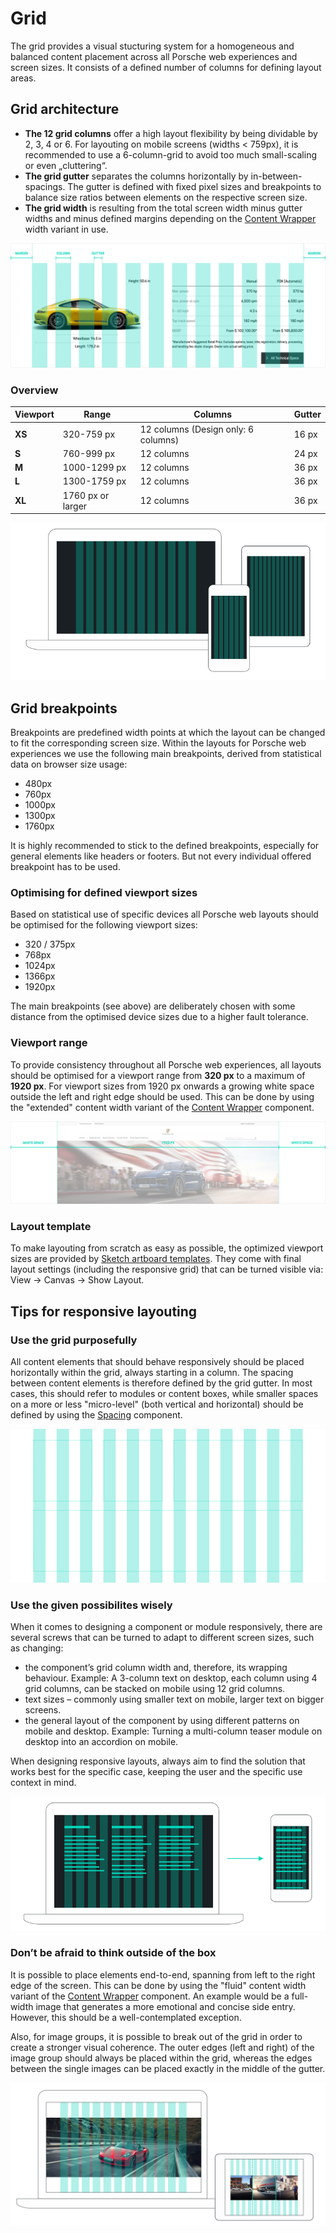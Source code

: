 # Grid
The grid provides a visual stucturing system for a homogeneous and balanced content placement across all Porsche web experiences and screen sizes. It consists of a defined number of columns for defining layout areas.

## Grid architecture

- **The 12 grid columns** offer a high layout flexibility by
being dividable by 2, 3, 4 or 6. For layouting on mobile screens (widths < 759px), it is recommended to use a 6-column-grid to avoid too much small-scaling or even „cluttering“.
- **The grid gutter** separates the columns horizontally by in-between-spacings.
The gutter is defined with fixed pixel sizes and breakpoints to balance size
ratios between elements on the respective screen size. 
- **The grid width** is resulting from the total screen width minus gutter widths and minus defined margins depending on the [Content Wrapper](#/components/layout/content-wrapper) width variant in use.

![Porsche Design System grid architecture](./assets/grid-components.png)

### Overview 

| Viewport | Range | Columns | Gutter | 
| -------- | -------- | -------- | -------- | 
| **XS** | 320-759 px | 12 columns (Design only: 6 columns) |  16 px | 
| **S** | 760-999 px | 12 columns |  24 px |
| **M** | 1000-1299 px | 12 columns | 36 px| 
| **L** | 1300-1759 px  |  12 columns | 36 px |  
| **XL** | 1760 px or larger |  12 columns | 36 px | 

![Porsche Design System grid architecture](./assets/grid-viewports.png)

## Grid breakpoints 
Breakpoints are predefined width points at which the layout can be changed to fit the corresponding screen size.
Within the layouts for Porsche web experiences we use the following main breakpoints, derived from statistical data on browser size usage: 

- 480px
- 760px
- 1000px 
- 1300px
- 1760px

It is highly recommended to stick to the defined breakpoints, especially for general elements like headers or footers. But not every individual offered breakpoint has to be used.

### Optimising for defined viewport sizes

Based on statistical use of specific devices all Porsche web layouts should be optimised for the following viewport sizes: 

- 320 / 375px
- 768px
- 1024px
- 1366px
- 1920px

The main breakpoints (see above) are deliberately chosen with some distance from the optimised device sizes due to a higher fault tolerance.

### Viewport range

To provide consistency throughout all Porsche web experiences, all layouts should be optimised for a viewport range from **320 px** to a maximum of **1920 px**. For viewport sizes from 1920 px onwards a growing white space outside the left and right edge should be used. This can be done by using the "extended" content width variant of the [Content Wrapper](#/components/layout/content-wrapper) component.

![Porsche Design System grid architecture](./assets/grid-maxwidth.png)

### Layout template 
To make layouting from scratch as easy as possible, the optimized viewport sizes are provided by [Sketch artboard templates](http://designsystem.porsche.com/latest/porsche-design-system-layout-template.sketch). They come with final layout settings (including the responsive grid) that can be turned visible via: View → Canvas → Show Layout.

## Tips for responsive layouting

### Use the grid purposefully

All content elements that should behave responsively should be placed horizontally within the grid, always starting in a column. The spacing between content elements is therefore defined by the grid gutter. 
In most cases, this should refer to modules or content boxes, while smaller spaces on a more or less "micro-level" (both vertical and horizontal) should be defined by using the [Spacing](#/components/layout/spacing) component.

![Porsche Design System grid alignment](./assets/grid-alignment.png)

### Use the given possibilites wisely

When it comes to designing a component or module responsively, there are several screws that can be turned to adapt to different screen sizes, such as changing:

- the component’s grid column width and, therefore, its wrapping behaviour. Example: A 3-column text on desktop, each column using 4 grid columns, can be stacked on mobile using 12 grid columns.
- text sizes – commonly using smaller text on mobile, larger text on bigger screens.
- the general layout of the component by using different patterns on mobile and desktop. Example: Turning a multi-column teaser module on desktop into an accordion on mobile.

When designing responsive layouts, always aim to find the solution that works best for the specific case, keeping the user and the specific use context in mind.

![Porsche Design System grid behaviour](./assets/grid-behaviour.png)

### Don’t be afraid to think outside of the box

It is possible to place elements end-to-end, spanning from left to the right edge of the screen. This can be done by using the "fluid" content width variant of the [Content Wrapper](#/components/layout/content-wrapper) component.
An example would be a full-width image that generates a more emotional and concise side entry. However, this should be a well-contemplated exception.

Also, for image groups, it is possible to break out of the grid in order to create a stronger visual coherence. The outer edges (left and right) of the image group should always be placed within the grid, whereas the edges between the single images can be placed exactly in the middle of the gutter.

![End-to-end placement](./assets/grid-endtoend.png)
